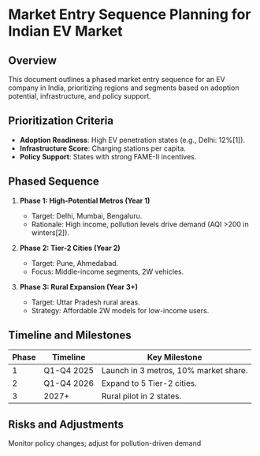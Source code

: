 # Market Entry Sequence Planning for Indian EV Market

## Overview
This document outlines a phased market entry sequence for an EV company in India, prioritizing regions and segments based on adoption potential, infrastructure, and policy support.

## Prioritization Criteria
- **Adoption Readiness**: High EV penetration states (e.g., Delhi: 12%[1]).
- **Infrastructure Score**: Charging stations per capita.
- **Policy Support**: States with strong FAME-II incentives.

## Phased Sequence
1. **Phase 1: High-Potential Metros (Year 1)**  
   - Target: Delhi, Mumbai, Bengaluru.  
   - Rationale: High income, pollution levels drive demand (AQI >200 in winters[2]).

2. **Phase 2: Tier-2 Cities (Year 2)**  
   - Target: Pune, Ahmedabad.  
   - Focus: Middle-income segments, 2W vehicles.

3. **Phase 3: Rural Expansion (Year 3+)**  
   - Target: Uttar Pradesh rural areas.  
   - Strategy: Affordable 2W models for low-income users.

## Timeline and Milestones
| Phase | Timeline | Key Milestone |
|-------|----------|---------------|
| 1     | Q1-Q4 2025 | Launch in 3 metros, 10% market share. |
| 2     | Q1-Q4 2026 | Expand to 5 Tier-2 cities. |
| 3     | 2027+     | Rural pilot in 2 states. |

## Risks and Adjustments
Monitor policy changes; adjust for pollution-driven demand

